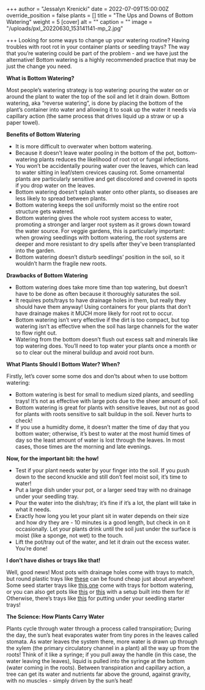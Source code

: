 +++
author = "Jessalyn Krenicki"
date = 2022-07-09T15:00:00Z
override_position = false
plants = []
title = "The Ups and Downs of Bottom Watering"
weight = 5
[cover]
alt = ""
caption = ""
image = "/uploads/pxl_20220630_153141141-mp_2.jpg"

+++
Looking for some ways to change up your watering routine? Having troubles with root rot in your container plants or seedling trays? The way that you’re watering could be part of the problem - and we have just the alternative! Bottom watering is a highly recommended practice that may be just the change you need.

**What is Bottom Watering?**

Most people’s watering strategy is top watering: pouring the water on or around the plant to water the top of the soil and let it drain down. Bottom watering, aka “reverse watering”, is done by placing the bottom of the plant’s container into water and allowing it to soak up the water it needs via capillary action (the same process that drives liquid up a straw or up a paper towel).

**Benefits of Bottom Watering**

* It is more difficult to overwater when bottom watering.
* Because it doesn’t leave water pooling in the bottom of the pot, bottom-watering plants reduces the likelihood of root rot or fungal infections.
* You won’t be accidentally pouring water over the leaves, which can lead to water sitting in leaf/stem crevices causing rot. Some ornamental plants are particularly sensitive and get discolored and covered in spots if you drop water on the leaves.
* Bottom watering doesn’t splash water onto other plants, so diseases are less likely to spread between plants.
* Bottom watering keeps the soil uniformly moist so the entire root structure gets watered.
* Bottom watering gives the whole root system access to water, promoting a stronger and larger root system as it grows down toward the water source. For veggie gardens, this is particularly important: when growing seedlings with bottom watering, the root systems are deeper and more resistant to dry spells after they've been transplanted into the garden.
* Bottom watering doesn’t disturb seedlings’ position in the soil, so it wouldn’t harm the fragile new roots.

**Drawbacks of Bottom Watering**

* Bottom watering does take more time than top watering, but doesn’t have to be done as often because it thoroughly saturates the soil.
* It requires pots/trays to have drainage holes in them, but really they should have them anyway! Using containers for your plants that don’t have drainage makes it MUCH more likely for root rot to occur.
* Bottom watering isn’t very effective if the dirt is too compact, but top watering isn’t as effective when the soil has large channels for the water to flow right out.
* Watering from the bottom doesn’t flush out excess salt and minerals like top watering does. You’ll need to top water your plants once a month or so to clear out the mineral buildup and avoid root burn.

**What Plants Should I Bottom Water? When?**

Firstly, let’s cover some some dos and don’ts about when to use bottom watering:

* Bottom watering is best for small to medium sized plants, and seedling trays! It’s not as effective with large pots due to the sheer amount of soil.
* Bottom watering is great for plants with sensitive leaves, but not as good for plants with roots sensitive to salt buildup in the soil. Never hurts to check!
* If you use a humidity dome, it doesn’t matter the time of day that you bottom water; otherwise, it’s best to water at the most humid times of day so the least amount of water is lost through the leaves. In most cases, those times are the morning and late evenings.

**Now, for the important bit: the how!**

* Test if your plant needs water by your finger into the soil. If you push down to the second knuckle and still don’t feel moist soil, it’s time to water!
* Put a large dish under your pot, or a larger seed tray with no drainage under your seedling tray.
* Pour the water into the dish/tray; it’s fine if it’s a lot, the plant will take in what it needs.
* Exactly how long you let your plant sit in water depends on their size and how dry they are - 10 minutes is a good length, but check in on it occasionally. Let your plants drink until the soil just under the surface is moist (like a sponge, not wet) to the touch.
* Lift the pot/tray out of the water, and let it drain out the excess water. You’re done!

**I don’t have dishes or trays like that!**

Well, good news! Most pots with drainage holes come with trays to match, but round plastic trays like [these](https://www.amazon.com/Remiawy-Saucers-Flower-Indoor-Outdoor/dp/B07MNSPTZB/ref=sr_1_10?crid=BU01VY5LIRHQ&keywords=bottom+watering+tray&qid=1656551811&sprefix=bottom+watering+tr%2Caps%2C180&sr=8-10 "Amazon Clear Plant Saucers") can be found cheap just about anywhere! Some seed starter trays like [this one](https://www.amazon.com/Burpee-Cell-Self-Watering-Starting/dp/B00SNLOTUK/ref=sr_1_5?crid=3O164QVMNFEQT&keywords=bottom%2Bwatering%2Btray%2Bfor%2Bseedlings&qid=1656523011&sprefix=bottom%2Bwatering%2Btray%2Caps%2C102&sr=8-5&th=1 "Burpee Self-Watering Seed Starter Tray") come with trays for bottom watering, or you can also get pots like [this](https://www.amazon.com/Watering-Aerating-Reservoir-Succulents-Windowsill/dp/B07998PP1B/ref=sr_1_3_sspa?crid=1GNI8AZFS333B&keywords=bottom+watering+pot&qid=1656536746&sprefix=bottom+watering+pot%2Caps%2C66&sr=8-3-spons&psc=1&spLa=ZW5jcnlwdGVkUXVhbGlmaWVyPUFIMFZFMzQxQ01BQ0UmZW5jcnlwdGVkSWQ9QTA3MzMyODUxWU8wWVM3V1VQRkNKJmVuY3J5cHRlZEFkSWQ9QTAyMzczNzgxUTc0Q0JORVFaNjFZJndpZGdldE5hbWU9c3BfYXRmJmFjdGlvbj1jbGlja1JlZGlyZWN0JmRvTm90TG9nQ2xpY2s9dHJ1ZQ== "Amazon Self-Watering Pots") or [this](https://www.amazon.com/dp/B08SJXV1BR?ref_=cm_sw_r_cp_ud_dp_NQRX8PZJ2S1CN518BAYN "Amazon Self-Watering Pots with Clear Bottom") with a setup built into them for it! Otherwise, there’s trays like [this](https://www.amazon.com/Durable-Black-Plastic-Growing-Without/dp/B000E7MTUI/ref=sr_1_5?keywords=bottom+watering+tray&qid=1656536706&sprefix=bottom+watering%2Caps%2C98&sr=8-5 "Amazon Watering Trays for Seedling Strays") for putting under your seedling starter trays!

**The Science: How Plants Carry Water**

Plants cycle through water through a process called transpiration; During the day, the sun’s heat evaporates water from tiny pores in the leaves called stomata. As water leaves the system there, more water is drawn up through the xylem (the primary circulatory channel in a plant) all the way up from the roots! Think of it like a syringe; if you pull away the handle (in this case, the water leaving the leaves), liquid is pulled into the syringe at the bottom (water coming in the roots). Between transpiration and capillary action, a tree can get its water and nutrients far above the ground, against gravity, with no muscles - simply driven by the sun’s heat!